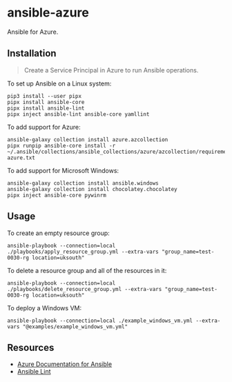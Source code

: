 # ansible-azure

Ansible for Azure.

## Installation

> Create a Service Principal in Azure to run Ansible operations.

To set up Ansible on a Linux system:

    pip3 install --user pipx
    pipx install ansible-core
    pipx install ansible-lint
    pipx inject ansible-lint ansible-core yamllint

To add support for Azure:

    ansible-galaxy collection install azure.azcollection
    pipx runpip ansible-core install -r ~/.ansible/collections/ansible_collections/azure/azcollection/requirements-azure.txt

To add support for Microsoft Windows:

    ansible-galaxy collection install ansible.windows
    ansible-galaxy collection install chocolatey.chocolatey
    pipx inject ansible-core pywinrm

## Usage

To create an empty resource group:

    ansible-playbook --connection=local ./playbooks/apply_resource_group.yml --extra-vars "group_name=test-0030-rg location=uksouth"

To delete a resource group and all of the resources in it:

    ansible-playbook --connection=local ./playbooks/delete_resource_group.yml --extra-vars "group_name=test-0030-rg location=uksouth"

To deploy a Windows VM:

    ansible-playbook --connection=local ./example_windows_vm.yml --extra-vars "@examples/example_windows_vm.yml"

## Resources

- [Azure Documentation for Ansible](https://docs.microsoft.com/en-us/azure/developer/ansible/)
- [Ansible Lint](https://ansible-lint.readthedocs.io/en/latest/usage.html)

